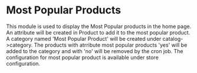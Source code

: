 # Most Popular Products

This module is used to display the Most Popular products in the home page.
An attribute will be created in Product to add it to the most popular product.
A category named 'Most Popular Product' will be created under catalog->category.
The products with atrribute most popular products 'yes' will be added to the category and with 'no' will be removed by the cron job.
The configuration for most popular product is available under store configuration.
